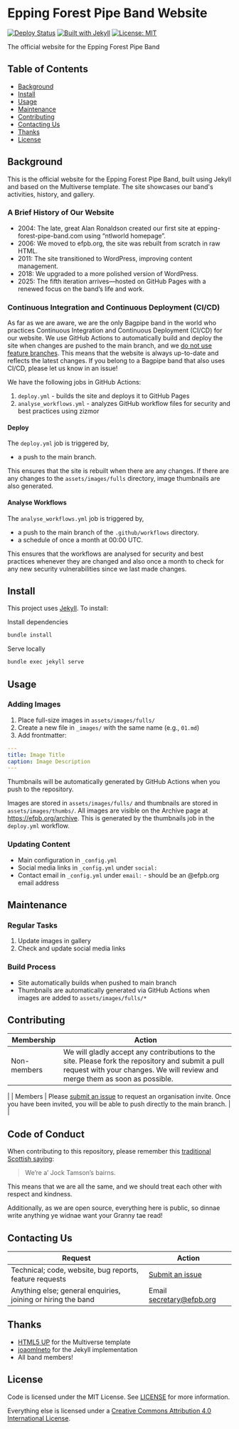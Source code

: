 # Epping Forest Pipe Band Website

[![Deploy Status](https://github.com/EppingForestPipeBand/efpb-org/actions/workflows/deploy.yml/badge.svg)](https://github.com/EppingForestPipeBand/efpb-org/actions/workflows/deploy.yml)
[![Built with Jekyll](https://img.shields.io/badge/built%20with-Jekyll-red.svg)](https://jekyllrb.com)
[![License: MIT](https://img.shields.io/badge/License-MIT-blue.svg)](https://opensource.org/licenses/MIT)

The official website for the Epping Forest Pipe Band

## Table of Contents

- [Background](#background)
- [Install](#install)
- [Usage](#usage)
- [Maintenance](#maintenance)
- [Contributing](#contributing)
- [Contacting Us](#contacting-us)
- [Thanks](#thanks)
- [License](#license)

## Background

This is the official website for the Epping Forest Pipe Band, built using Jekyll and based on the Multiverse template. The site showcases our band's activities, history, and gallery.

### A Brief History of Our Website
- 2004: The late, great Alan Ronaldson created our first site at epping-forest-pipe-band.com using “ntlworld homepage”.
- 2006: We moved to efpb.org, the site was rebuilt from scratch in raw HTML.
- 2011: The site transitioned to WordPress, improving content management.
- 2018: We upgraded to a more polished version of WordPress.
- 2025: The fifth iteration arrives—hosted on GitHub Pages with a renewed focus on the band’s life and work.


### Continuous Integration and Continuous Deployment (CI/CD)
As far as we are aware, we are the only Bagpipe band in the world who practices Continuous Integration and Continuous Deployment (CI/CD) for our website. We use GitHub Actions to automatically build and deploy the site when changes are pushed to the main branch, and we [do not use feature branches](https://youtu.be/v4Ijkq6Myfc). This means that the website is always up-to-date and reflects the latest changes. If you belong to a Bagpipe band that also uses CI/CD, please let us know in an issue!

We have the following jobs in GitHub Actions:
1. `deploy.yml` - builds the site and deploys it to GitHub Pages
1. `analyse_workflows.yml` - analyzes GitHub workflow files for security and best practices using zizmor

#### Deploy
The `deploy.yml` job is triggered by,
- a push to the main branch.

This ensures that the site is rebuilt when there are any changes. If there are any changes to the `assets/images/fulls` directory, image thumbnails are also generated.

#### Analyse Workflows
The `analyse_workflows.yml` job is triggered by,
- a push to the main branch of the `.github/workflows` directory.
- a schedule of once a month at 00:00 UTC.

This ensures that the workflows are analysed for security and best practices whenever they are changed and also once a month to check for any new security vulnerabilities since we last made changes.


## Install

This project uses [Jekyll](https://jekyllrb.com). To install:


Install dependencies

```bash
bundle install
```

Serve locally

```bash
bundle exec jekyll serve
```

## Usage

### Adding Images
1. Place full-size images in `assets/images/fulls/`
2. Create a new file in `_images/` with the same name (e.g., `01.md`)
3. Add frontmatter:

```yaml
---
title: Image Title
caption: Image Description
---
```

Thumbnails will be automatically generated by GitHub Actions when you push to the repository.

Images are stored in `assets/images/fulls/` and thumbnails are stored in `assets/images/thumbs/`. All images are visible on the Archive page at https://efpb.org/archive. This is generated by the thumbnails job in the `deploy.yml` workflow.

### Updating Content
- Main configuration in `_config.yml`
- Social media links in `_config.yml` under `social:`
- Contact email in `_config.yml` under `email:` - should be an @efpb.org email address

## Maintenance

### Regular Tasks
1. Update images in gallery
2. Check and update social media links

### Build Process
- Site automatically builds when pushed to main branch
- Thumbnails are automatically generated via GitHub Actions when images are added to `assets/images/fulls/*`

## Contributing

| Membership  | Action                                                                                                                                                                                                                           |
|-------------|----------------------------------------------------------------------------------------------------------------------------------------------------------------------------------------------------------------------------------|
| Non-members | We will gladly accept any contributions to the site. Please fork the repository and submit a pull request with your changes. We will review and merge them as soon as possible.                                                  |
|
| Members     | Please [submit an issue](https://github.com/EppingForestPipeBand/EppingForestPipeBand.github.io/issues/new) to request an organisation invite. Once you have been invited, you will be able to push directly to the main branch. |
|

## Code of Conduct

When contributing to this repository, please remember this [traditional Scottish saying](https://en.wikipedia.org/wiki/Jock_Tamson%27s_bairns):

> We’re a’ Jock Tamson’s bairns.

This means that we are all the same, and we should treat each other with respect and kindness.

Additionally, as we are open source, everything here is public, so dinnae write anything ye widnae want your Granny tae read!

## Contacting Us


| Request                                                      | Action                                                                                               |
|--------------------------------------------------------------|------------------------------------------------------------------------------------------------------|
| Technical; code, website, bug reports, feature requests      | [Submit an issue](https://github.com/EppingForestPipeBand/EppingForestPipeBand.github.io/issues/new) |
| Anything else; general enquiries, joining or hiring the band | Email secretary@efpb.org                                                                             |



## Thanks

- [HTML5 UP](https://html5up.net) for the Multiverse template
- [joaomlneto](https://github.com/joaomlneto/jekyll-multiverse-template) for the Jekyll implementation
- All band members!

## License

Code is licensed under the MIT License. See [LICENSE](LICENSE) for more information.

Everything else is licensed under a [Creative Commons Attribution 4.0 International License](https://creativecommons.org/licenses/by/4.0/).